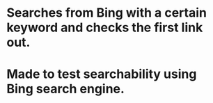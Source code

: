 # Searches from Bing with a certain keyword and checks the first link out.

# Made to test searchability using Bing search engine.